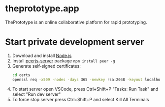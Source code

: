 # theprototype.app

ThePrototype is an online collaborative platform for rapid prototyping.

# Start private development server

1. Download and install [Node.js](https://nodejs.org/en/download/prebuilt-installer)
1. Install [peerjs-server](https://github.com/peers/peerjs-server) package ```npm install peer -g```
1. Generate self-signed certificates:
    ```bash
    cd certs
    openssl req -x509 -nodes -days 365 -newkey rsa:2048 -keyout localhost.key -out localhost.crt -config req.cnf
    ```
1. To start server open VSCode, press Ctrl+Shift+P "Tasks: Run Task" and select "Run dev server"
1. To force stop server press Ctrl+Shift+P and select Kill All Terminals